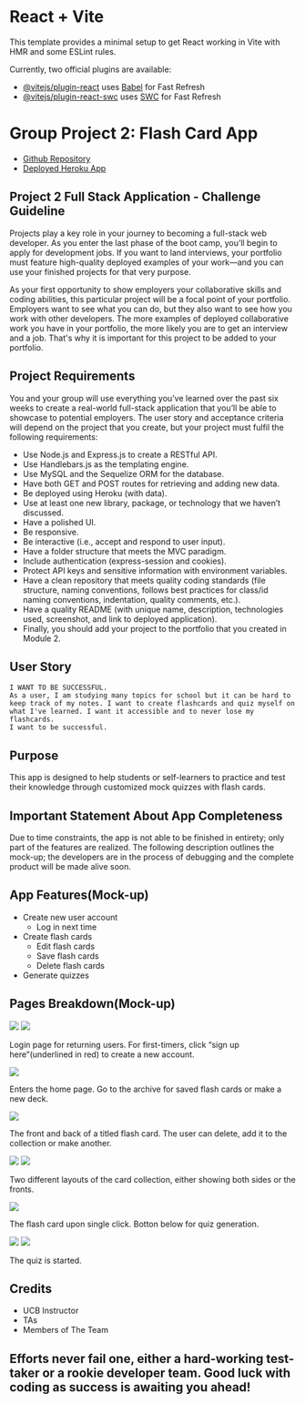 # React + Vite

This template provides a minimal setup to get React working in Vite with HMR and some ESLint rules.

Currently, two official plugins are available:

- [@vitejs/plugin-react](https://github.com/vitejs/vite-plugin-react/blob/main/packages/plugin-react/README.md) uses [Babel](https://babeljs.io/) for Fast Refresh
- [@vitejs/plugin-react-swc](https://github.com/vitejs/vite-plugin-react-swc) uses [SWC](https://swc.rs/) for Fast Refresh

# Group Project 2: Flash Card App

* [Github Repository](https://github.com/JackW2023/FlashCard-APP)
* [Deployed Heroku App](https://calm-island-50179-67f2dfd210f1.herokuapp.com/)

## Project 2 Full Stack Application - Challenge Guideline

Projects play a key role in your journey to becoming a full-stack web developer. As you enter the last phase of the boot camp, you’ll begin to apply for development jobs. If you want to land interviews, your portfolio must feature high-quality deployed examples of your work—and you can use your finished projects for that very purpose.

As your first opportunity to show employers your collaborative skills and coding abilities, this particular project will be a focal point of your portfolio. Employers want to see what you can do, but they also want to see how you work with other developers. The more examples of deployed collaborative work you have in your portfolio, the more likely you are to get an interview and a job. That's why it is important for this project to be added to your portfolio.

## Project Requirements

You and your group will use everything you’ve learned over the past six weeks to create a real-world full-stack application that you’ll be able to showcase to potential employers. The user story and acceptance criteria will depend on the project that you create, but your project must fulfil the following requirements:

* Use Node.js and Express.js to create a RESTful API.
* Use Handlebars.js as the templating engine.
* Use MySQL and the Sequelize ORM for the database.
* Have both GET and POST routes for retrieving and adding new data.
* Be deployed using Heroku (with data).
* Use at least one new library, package, or technology that we haven’t discussed.
* Have a polished UI.
* Be responsive.
* Be interactive (i.e., accept and respond to user input).
* Have a folder structure that meets the MVC paradigm.
* Include authentication (express-session and cookies).
* Protect API keys and sensitive information with environment variables.
* Have a clean repository that meets quality coding standards (file structure, naming conventions, follows best practices for class/id naming conventions, indentation, quality comments, etc.).
* Have a quality README (with unique name, description, technologies used, screenshot, and link to deployed application).
* Finally, you should add your project to the portfolio that you created in Module 2.

## User Story

```
I WANT TO BE SUCCESSFUL.
As a user, I am studying many topics for school but it can be hard to keep track of my notes. I want to create flashcards and quiz myself on what I've learned. I want it accessible and to never lose my flashcards.
I want to be successful.
```

## Purpose

This app is designed to help students or self-learners to practice and test their knowledge through customized mock quizzes with flash cards.


## Important Statement About App Completeness

Due to time constraints, the app is not able to be finished in entirety; only part of the features are realized. The following description outlines the mock-up; the developers are in the process of debugging and the complete product will be made alive soon.

## App Features(Mock-up)

* Create new user account
  * Log in next time
* Create flash cards
  * Edit flash cards
  * Save flash cards
  * Delete flash cards
* Generate quizzes


## Pages Breakdown(Mock-up)

![](public/images/pic1.png)
![](public/images/pic2.png)

Login page for returning users. For first-timers, click “sign up here”(underlined in red) to create a new account.

![](public/images/pic3.png)

Enters the home page. Go to the archive for saved flash cards or make a new deck.

![](public/images/pic4.png)

The front and back of a titled flash card. The user can delete, add it to the collection or make another.

![](public/images/pic5.png)
![](public/images/pic6.png)

Two different layouts of the card collection, either showing both sides or the fronts.

![](public/images/pic7.png)

The flash card upon single click. Botton below for quiz generation.

![](public/images/pic8.png)
![](public/images/pic9.png)

The quiz is started.

## Credits
* UCB Instructor
* TAs
* Members of The Team

## Efforts never fail one, either a hard-working test-taker or a rookie developer team. Good luck with coding as success is awaiting you ahead!
